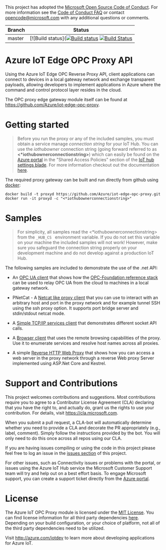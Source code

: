 This project has adopted the [Microsoft Open Source Code of Conduct](https://opensource.microsoft.com/codeofconduct/).
For more information see the [Code of Conduct FAQ](https://opensource.microsoft.com/codeofconduct/faq/) or
contact [opencode@microsoft.com](mailto:opencode@microsoft.com) with any additional questions or comments.

|Branch|Status|
|------|-------------|
|master|[![Build status]([![Build status](https://ci.appveyor.com/api/projects/status/3yl5qbw7coh9rjua/branch/master?svg=true)](https://ci.appveyor.com/project/marcschier/iot-edge-opc-proxy-api-csharp/branch/master) [![Build Status](https://travis-ci.org/Azure/iot-edge-opc-proxy-api-csharp.svg?branch=master)](https://travis-ci.org/Azure/iot-edge-opc-proxy-api-csharp)|

# Azure IoT Edge OPC Proxy API

Using the Azure IoT Edge OPC Reverse Proxy API, client applications can connect to devices in a local gateway network and exchange transparent payloads, allowing developers to implement applications in Azure where the command and control protocol layer resides in the cloud. 

The OPC proxy edge gateway module itself can be found at https://github.com/Azure/iot-edge-opc-proxy.

# Getting started

> Before you run the proxy or any of the included samples, you must obtain a service manage *connection string* for your IoT Hub. You can use the *iothubowner* connection string (going forward referred to as **<*iothubownerconnectionstring>**) which can easily be found on the [Azure portal](https://portal.azure.com) in the "Shared Access Policies" section of the [IoT hub settings blade](https://docs.microsoft.com/en-us/azure/iot-hub/iot-hub-create-through-portal#change-the-settings-of-the-iot-hub). For more information checkout out the documentation [here](https://github.com/Azure/azure-iot-device-ecosystem/blob/master/setup_iothub.md).

The required proxy gateway can be built and run directly from github using [docker](https://www.docker.com/get-docker):
```
docker build -t proxyd https://github.com/Azure/iot-edge-opc-proxy.git
docker run -it proxyd -c "<*iothubownerconnectionstring>"
``` 

# Samples

> For simplicity, all samples read the <*iothubownerconnectionstring> from the  ```_HUB_CS ``` environment variable.  If you do not set this variable on your machine the included samples will not work!  However, make sure you safeguard the connection string properly on your development machine and do not develop against a production IoT Hub.    

The following samples are included to demonstrate the use of the .net API:

- An [OPC UA client](/api/csharp/samples/opc-ua/readme.md) that shows how the [OPC-Foundation reference stack](https://github.com/OPCFoundation/UA-.NETStandardLibrary) can be used to relay OPC UA from the cloud to machines in a local gateway network. 

- PNetCat - A [Netcat like proxy client](/api/csharp/samples/netcat/readme.md) that you can use to interact
with an arbitrary host and port in the proxy network and for example tunnel SSH using the ssh proxy option.  It supports port bridge server and stdin/stdout netcat mode.

- A [Simple TCP/IP services client](/api/csharp/samples/simple/tcp/readme.md) that demonstrates different socket API calls.

- A [Browser client](/api/csharp/samples/simple/dns/readme.md) that uses the remote browsing capabilities of the proxy.  Use it to enumerate services and resolve host names across all proxies.

- A simple [Reverse HTTP Web Proxy](/api/csharp/samples/http/readme.md) that shows how you can access a web server in the proxy network through a reverse Web proxy Server implemented using ASP.Net Core and Kestrel. 

# Support and Contributions

This project welcomes contributions and suggestions.  Most contributions require you to agree to a
Contributor License Agreement (CLA) declaring that you have the right to, and actually do, grant us
the rights to use your contribution. For details, visit https://cla.microsoft.com.

When you submit a pull request, a CLA-bot will automatically determine whether you need to provide
a CLA and decorate the PR appropriately (e.g., label, comment). Simply follow the instructions
provided by the bot. You will only need to do this once across all repos using our CLA.

If you are having issues compiling or using the code in this project please feel free to log an issue in the [issues section](https://github.com/Azure/iot-edge-opc-proxy/issues) of this project.

For other issues, such as Connectivity issues or problems with the portal, or issues using the Azure IoT Hub service the Microsoft Customer Support team will try and help out on a best effort basis.
To engage Microsoft support, you can create a support ticket directly from the [Azure portal](https://ms.portal.azure.com/#blade/Microsoft_Azure_Support/HelpAndSupportBlade).

# License

The Azure IoT OPC Proxy module is licensed under the [MIT License](https://github.com/Azure/iot-edge-opc-proxy/blob/master/LICENSE). You can find license information for all third party dependencies [here](https://github.com/Azure/iot-edge-opc-proxy/blob/master/thirdpartynotice.txt). Depending on your build configuration, or your choice of platform, not all of the third party dependencies need to be utilized.

Visit http://azure.com/iotdev to learn more about developing applications for Azure IoT.
